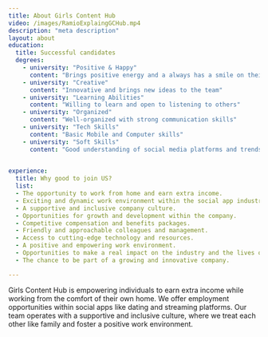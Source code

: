 ```yaml
---
title: About Girls Content Hub
video: /images/RamioExplaingGCHub.mp4 
description: "meta description"
layout: about
education: 
  title: Successful candidates
  degrees:
    - university: "Positive & Happy"
      content: "Brings positive energy and a always has a smile on their face"
    - university: "Creative"
      content: "Innovative and brings new ideas to the team"
    - university: "Learning Abilities"
      content: "Willing to learn and open to listening to others"
    - university: "Organized"
      content: "Well-organized with strong communication skills"  
    - university: "Tech Skills"
      content: "Basic Mobile and Computer skills"
    - university: "Soft Skills"
      content: "Good understanding of social media platforms and trends, and the ability to effectively engage with users."
 

experience:
  title: Why good to join US?
  list:
  - The opportunity to work from home and earn extra income.
  - Exciting and dynamic work environment within the social app industry.
  - A supportive and inclusive company culture.
  - Opportunities for growth and development within the company.
  - Competitive compensation and benefits packages.
  - Friendly and approachable colleagues and management.
  - Access to cutting-edge technology and resources.
  - A positive and empowering work environment.
  - Opportunities to make a real impact on the industry and the lives of others.
  - The chance to be part of a growing and innovative company.

---
```


Girls Content Hub is empowering individuals to earn extra income while working from the comfort of their own home. We offer employment opportunities within social apps like dating and streaming platforms. Our team operates with a supportive and inclusive culture, where we treat each other like family and foster a positive work environment.
